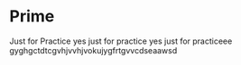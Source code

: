 # Prime
Just for Practice
yes just for practice
yes just for practiceee
gyghgctdtcgvhjvvhjvokujygfrtgvvcdseaawsd